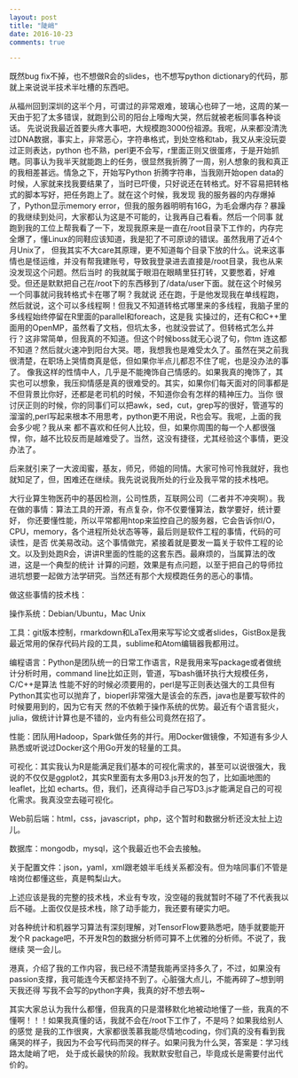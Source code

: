 ```yaml
---
layout: post
title: "陡峭"
date: 2016-10-23
comments: true

---
```


既然bug fix不掉，也不想做R会的slides，也不想写python dictionary的代码，那就上来说说半技术半吐槽的东西吧。

从福州回到深圳的这半个月，可谓过的非常艰难，玻璃心也碎了一地，这周的某一天由于犯了太多错误，就跑到公司的阳台上嚎啕大哭，然后就被老板同事各种谈话。
先说说我最近首要头疼大事吧，大规模跑3000份祖源。我呢，从来都没清洗过DNA数据，事实上，非常恶心，字符串格式，到处空格和tab，我又从来没玩耍过正则表达，python
也不熟，perl更不会写，r里面正则又很蛋疼，于是开始抓瞎。同事认为我半天就能跑上的任务，很显然我折腾了一周，别人想象的我和真正的我相差甚远。情急之下，开始写Python
折腾字符串，当我刚开始open data的时候，人家就来找我要结果了，当时已吓傻，只好说还在转格式。好不容易把转格式的脚本写好，把任务跑上了。就在这个时候，我发现
我的服务器的内存爆掉了，Python显示memory error，但我的服务器明明有16G，为毛会爆内存？暴躁的我继续到处问，大家都认为这是不可能的，让我再自己看看。然后一个同事
就跑到我的工位上帮我看了一下，发现我原来是一直在/root目录下工作的，内存完全爆了，懂Linux的同鞋应该知道，我是犯了不可原谅的错误。虽然我用了近4个月Unix了，
但我其实不大care其原理，更不知道每个目录下放的什么。说来这事情也是怪运维，并没有帮我建账号，导致我登录进去直接是/root目录，我也从来没发现这个问题。然后当时
的我就属于眼泪在眼睛里狂打转，又要憋着，好难受。但还是默默把自己在/root下的东西移到了/data/user下面。就在这个时候另一个同事就问我转格式卡在哪了啊？我就说
还在跑，于是他发现我在单线程跑，然后就说，这个可以多线程啊！但我又不知道转格式哪里来的多线程，我脑子里的多线程始终停留在R里面的parallel和foreach，这是我
实操过的，还有C和C++里面用的OpenMP，虽然看了文档，但坑太多，也就没尝试了。但转格式怎么并行？这非常简单，但我真的不知道。但这个时候boss就无心说了句，你tm
连这都不知道？然后就火速冲到阳台大哭。嗯，我想我也是难受太久了。虽然在哭之前我很清楚，在职场上哭情商真是低，但如果你半点儿都忍不住了呢，也是没办法的事了。
像我这样的性情中人，几乎是不能掩饰自己情感的。如果我真的掩饰了，其实也可以想象，我压抑情感是真的很难受的。其实，如果你们每天面对的同事都是不但背景比你好，还都是老司机的时候，不知道你会有怎样的精神压力。当你
很讨厌正则的时候，你的同事们可以把awk，sed，cut，grep写的很好，管道写的溜溜的,perl写起来根本不用思考，python更不用说，R也会写。我呢，上面的我会多少呢？我从来
都不喜欢和任何人比较，但，如果你周围的每一个人都很强悍，你，越不比较反而是越难受了。当然，这没有捷径，尤其经验这个事情，更没办法了。

后来就引来了一大波闺蜜，基友，师兄，师姐的同情。大家可怜可怜我就好，我也就知足了，但，困难还在继续。我先说说我所处的行业及我平常的技术栈吧。

大行业算生物医药中的基因检测，公司性质，互联网公司（二者并不冲突啊）。我在做的事情：算法工具的开源，有点复杂，你不仅要懂算法，数学要好，统计要好，
你还要懂性能，所以平常都用htop来监控自己的服务器，它会告诉你I/O，CPU，memory，各个进程所处状态等等，最后则是软件工程的事情，代码的可读性，是否
优美易改动。这个事情做完，紧接着就是要发一篇关于软件工程的论文。以及到处跑R会，讲讲R里面的性能的这套东西。最麻烦的，当属算法的改进，这是一个典型的统计
计算的问题，效果是有点问题，以至于把自己的导师拉进坑想要一起做方法学研究。当然还有那个大规模跑任务的恶心的事情。

做这些事情的技术栈：

操作系统：Debian/Ubuntu，Mac Unix

工具：git版本控制，rmarkdown和LaTex用来写写论文或者slides，GistBox是我最近常用的保存代码片段的工具，sublime和Atom编辑器我都用过。

编程语言：Python是团队统一的日常工作语言，R是我用来写package或者做统计分析时用，command line比如正则，管道，写bash循环执行大规模任务，C/C++是算法
性能不好的时候必须要用的，perl是写正则表达强大的工具但有Python其实也可以抛弃了，bioperl非常强大是该会的东西，java也是要写软件的时候要用到的，因为它有天
然的不依赖于操作系统的优势。最近有个语言挺火，julia，做统计计算也是不错的，业内有些公司竟然在招了。

性能：团队用Hadoop，Spark做任务的并行。用Docker做镜像，不知道有多少人熟悉或听说过Docker这个用Go开发的轻量的工具。

可视化：其实我认为R是能满足我们基本的可视化需求的，甚至可以说很强大，我说的不仅仅是ggplot2，其实R里面有太多用D3.js开发的包了，比如画地图的leaflet，比如
echarts。但，我们，还真得动手自己写D3.js才能满足自己的可视化需求。我真没空去碰可视化。

Web前后端：html，css，javascript，php，这个暂时和数据分析还没太扯上边儿。

数据库：mongodb，mysql，这个我最近也不会去接触。

关于配置文件：json，yaml，xml跟老娘半毛线关系都没有。但为啥同事们不管是啥岗位都懂这些，真是鸭梨山大。

上述应该是我的完整的技术栈，术业有专攻，没空碰的我就暂时不碰了不代表我以后不碰。上面仅仅是技术栈，除了动手能力，我还要有硬实力吧。

对各种统计和机器学习算法有深刻理解，对TensorFlow要熟悉吧，随手就要能开发个R package吧，不开发R包的数据分析师可算不上优雅的分析师。不说了，我继续
哭一会儿。

港真，介绍了我的工作内容，我已经不清楚我能再坚持多久了，不过，如果没有passion支撑，我可能连今天都坚持不到了。心脏强大点儿，不能再碎了~想到明天我还得
写我不会写的python字典，我真的好不想去啊~

其实大家总认为我什么都懂，但我真的只是潜移默化地被动地懂了一些，我真的不懂啊！！！如果我真懂的话，我就不会在/root下工作了，不是吗？如果我给别人的感觉
是我的工作很爽，大家都很羡慕我能尽情地coding，你们真的没有看到我痛哭的样子，我因为不会写代码而哭的样子。如果问我为什么哭，答案是：学习线路太陡峭了吧，
处于成长最快的阶段。我默默安慰自己，毕竟成长是需要付出代价的。
